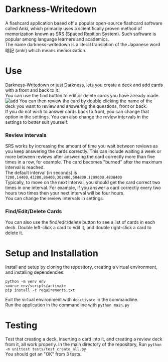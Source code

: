 # Darkness-Writedown

A flashcard application based off a popular open-source flashcard software called Anki, which primarily uses a scientifically proven method of memorization known as SRS (Spaced Repition System). Such software is popular among language learners and academics.  
The name darkness-writedown is a literal translation of the Japanese word 暗記 (anki) which means memorization.  

# Use
Darkness-Writedown or just Darkness, lets you create a deck and add cards with a front and back to it.  
You can use the find button to edit or delete cards you have already made. 
![add](https://i.imgur.com/hUzrSQs.gif)
You can then review the card by double clicking the name of the deck you want to review and answering the questions, front or back.  
If you do not wish to answer cards back to front, you can change that option in the settings. You can also change the review intervals in the settings to better suit yourself.

### Review intervals
SRS works by increasing the amount of time you wait between reviews as you keep answering the cards correctly. This can include waiting a week or more between reviews after answering the card correctly more than five times in a row, for example. The card becomes "burned" after the maximum interval is reached.  
The default interval (in seconds) is ```7200,14400,43200,86400,302400,604800,1209600,4838400```  
Typically, to move on the next interval, you should get the card correct two times in one interval. For example, if you answer a card correctly every two hours two times then your next interval will be four hours.  
You can change the review intervals in settings.

### Find/Edit/Delete Cards
You can also use the find/edit/delete button to see a list of cards in each deck. Double left-click a card to edit it, and double right-click a card to delete it.

# Setup and Installation
Install and setup by cloning the repository, creating a virtual environment, and installing dependencies.
```
python -m venv env
source env/scripts/activate
pip install -r requirements.txt
```
Exit the virtual environment with ```deactivate``` in the commandline.  
Run the application in the commandline with ```python main.py```

# Testing
Test that creating a deck, inserting a card into it, and creating a review deck from it, all work properly. In the main directory of the repository, Run
```python -m unittest tests/test_create_all.py```  
You should get an "OK" from 3 tests.